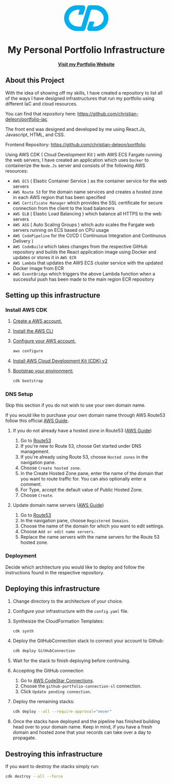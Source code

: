 <div align="center">
  <a href="https://christiandeleon.me/">
    <img src="images/logo192.png" alt="Logo" height="80">
  </a>

   <h1 align="center">My Personal Portfolio Infrastructure</h1>
   <a href="https://christiandeleon.me/"><strong>Visit my Portfolio Website</strong></a>

</div>

## About this Project

With the idea of showing off my skills, I have created a repository to list all of the ways I have designed infrastructures that run my portfolio using different IaC and cloud resources.

You can find that repository here: https://github.com/christian-deleon/portfolio-iac

The front end was designed and developed by me using React.Js, Javascript, HTML, and CSS.

Frontend Repository: https://github.com/christian-deleon/portfolio

Using AWS CDK ( Cloud Development Kit ) with AWS ECS Fargate running the web servers, I have created an application which uses `Docker` to containerize the `Node.Js` server and consists of the following AWS resources:

- `AWS ECS` ( Elastic Container Service ) as the container service for the web servers
- `AWS Route 53` for the domain name services and creates a hosted zone in each AWS region that has been specified
- `AWS Certificate Manager` which provides the SSL certificate for secure connection from the client to the load balancers
- `AWS ELB` ( Elastic Load Balancing ) which balance all HTTPS to the web servers
- `AWS ASG` ( Auto Scaling Groups ) which auto scales the Fargate web servers running on ECS based on CPU usage
- `AWS CodePipeline` for the CI/CD ( Continuous Integration and Continuous Delivery )
- `AWS CodeBuild` which takes changes from the respective GitHub repository and builds the React application image using Docker and updates or stores it in `AWS ECR`
- `AWS Lambda` that updates the AWS ECS cluster service with the updated Docker image from ECR
- `AWS EventBridge` which triggers the above Lambda function when a successful push has been made to the main region ECR repository

## Setting up this infrastructure

### Install AWS CDK

1. [Create a AWS account.](https://docs.aws.amazon.com/accounts/latest/reference/manage-acct-creating.html)

2. [Install the AWS CLI](https://docs.aws.amazon.com/cli/latest/userguide/getting-started-install.html)

3. [Configure your AWS account.](https://docs.aws.amazon.com/cli/latest/userguide/cli-configure-quickstart.html)

   ```bash
   aws configure
   ```

4. [Install AWS Cloud Development Kit (CDK) v2](https://docs.aws.amazon.com/cdk/v2/guide/getting_started.html)

5. [Bootstrap your environment:](https://docs.aws.amazon.com/cdk/v2/guide/bootstrapping.html)
   
   ```bash
   cdk bootstrap
   ```

### DNS Setup

Skip this section if you do not wish to use your own domain name.

If you would like to purchase your own domain name through AWS Route53 follow this official [AWS Guide](https://docs.aws.amazon.com/Route53/latest/DeveloperGuide/domain-register.html#domain-register-procedure).

1. If you do not already have a hosted zone in Route53 ([AWS Guide](https://docs.aws.amazon.com/Route53/latest/DeveloperGuide/CreatingHostedZone.html))

   1. Go to [Route53](https://console.aws.amazon.com/route53)
   2. If you're new to Route 53, choose Get started under DNS management.
   3. If you're already using Route 53, choose `Hosted zones` in the navigation pane.
   4. Choose `Create hosted zone`.
   5. In the Create Hosted Zone pane, enter the name of the domain that you want to route traffic for. You can also optionally enter a comment.
   6. For Type, accept the default value of Public Hosted Zone.
   7. Choose `Create`.

2. Update domain name servers ([AWS Guide](https://docs.aws.amazon.com/Route53/latest/DeveloperGuide/domain-name-servers-glue-records.html#domain-name-servers-glue-records-adding-changing))
   1. Go to [Route53](https://console.aws.amazon.com/route53)
   2. In the navigation pane, choose `Registered Domains`.
   3. Choose the name of the domain for which you want to edit settings.
   4. Choose `Add or edit name servers`.
   5. Replace the name servers with the name servers for the Route 53 hosted zone.

### Deployment

Decide which architecture you would like to deploy and follow the instructions found in the respective repository.

## Deploying this infrastructure

1. Change directory to the architecture of your choice.

2. Configure your infrastructure with the `config.yaml` file.

3. Synthesize the CloudFormation Templates:
    ```bash
    cdk synth
    ```

4. Deploy the GitHubConnection stack to connect your account to Github:
   ```bash
   cdk deploy GitHubConnection
   ```
    
5. Wait for the stack to finish deploying before continuing.

6. Accepting the GitHub connection 
   
   1. Go to [AWS CodeStar Connections](https://console.aws.amazon.com/codesuite/settings/connections).
   2. Choose the `github-portfolio-connection-sl` connection.
   3. Click `Update pending connection`.

7. Deploy the remaining stacks:
   ```bash
   cdk deploy --all --require-approval="never"
   ``` 

8. Once the stacks have deployed and the pipeline has finished building head over to your domain name. Keep in mind, if you have a fresh domain and hosted zone that your records can take over a day to propagate.

## Destroying this infrastructure

If you want to destroy the stacks simply run:
   ```bash
   cdk destroy --all --force
   ```
